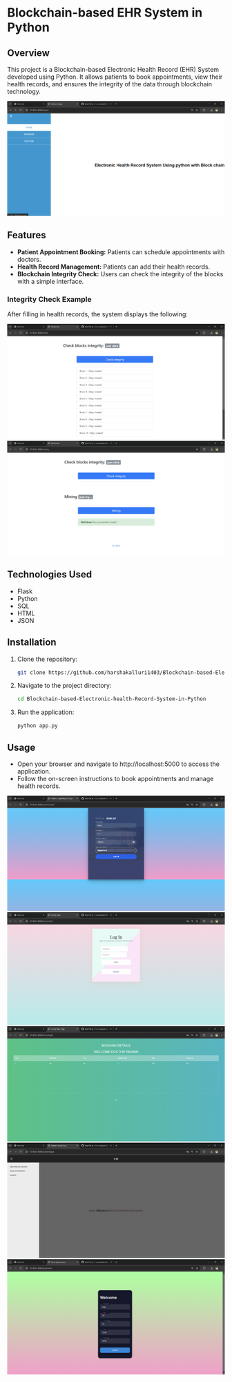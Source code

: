 # Blockchain-based EHR System in Python

## Overview
This project is a Blockchain-based Electronic Health Record (EHR) System developed using Python. It allows patients to book appointments, view their health records, and ensures the integrity of the data through blockchain technology.

![](https://github.com/harshakalluri1403/Blockchain-based-Electronic-health-Record-System-in-Python/blob/e53cfeeffb44850010b842e28c8d42b66b3eb1cb/Screenshot%202024-10-23%20002804.png)

## Features
- **Patient Appointment Booking:** Patients can schedule appointments with doctors.
- **Health Record Management:** Patients can add their health records.
- **Blockchain Integrity Check:** Users can check the integrity of the blocks with a simple interface.

### Integrity Check Example
After filling in health records, the system displays the following:

![](https://github.com/harshakalluri1403/Blockchain-based-Electronic-health-Record-System-in-Python/blob/e53cfeeffb44850010b842e28c8d42b66b3eb1cb/Screenshot%202024-10-23%20002706.png)
![](https://github.com/harshakalluri1403/Blockchain-based-Electronic-health-Record-System-in-Python/blob/e53cfeeffb44850010b842e28c8d42b66b3eb1cb/Screenshot%202024-10-23%20002714.png)

## Technologies Used
- Flask
- Python
- SQL
- HTML
- JSON

## Installation
1. Clone the repository:
   ```bash
   git clone https://github.com/harshakalluri1403/Blockchain-based-Electronic-health-Record-System-in-Python
   ```
2. Navigate to the project directory:
   ```bash
   cd Blockchain-based-Electronic-health-Record-System-in-Python
   ```
3. Run the application:
   ```bash
   python app.py
   ```
## Usage
- Open your browser and navigate to http://localhost:5000 to access the application.
- Follow the on-screen instructions to book appointments and manage health records.

![](https://github.com/harshakalluri1403/Blockchain-based-Electronic-health-Record-System-in-Python/blob/e53cfeeffb44850010b842e28c8d42b66b3eb1cb/Screenshot%202024-10-23%20002837.png)
![](https://github.com/harshakalluri1403/Blockchain-based-Electronic-health-Record-System-in-Python/blob/e53cfeeffb44850010b842e28c8d42b66b3eb1cb/Screenshot%202024-10-23%20002847.png)
![](https://github.com/harshakalluri1403/Blockchain-based-Electronic-health-Record-System-in-Python/blob/e53cfeeffb44850010b842e28c8d42b66b3eb1cb/Screenshot%202024-10-23%20002900.png)
![](https://github.com/harshakalluri1403/Blockchain-based-Electronic-health-Record-System-in-Python/blob/e53cfeeffb44850010b842e28c8d42b66b3eb1cb/Screenshot%202024-10-23%20002920.png)
![](https://github.com/harshakalluri1403/Blockchain-based-Electronic-health-Record-System-in-Python/blob/e53cfeeffb44850010b842e28c8d42b66b3eb1cb/Screenshot%202024-10-23%20002948.png)
   
